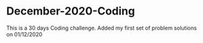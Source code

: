 # December-2020-Coding
This is a 30 days Coding challenge.
Added my first set of problem solutions on 01/12/2020

